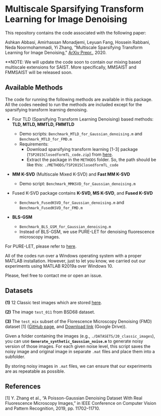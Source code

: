 # Multiscale Sparsifying Transform Learning for Image Denoising

This repository contains the code associated with the following paper:

Ashkan Abbasi, Amirhassan Monadjemi, Leyuan Fang, Hossein Rabbani, Neda Noormohammadi, Yi Zhang, "Multiscale Sparsifying Transform Learning for Image Denoising," [ArXiv Prepr.](https://arxiv.org/abs/2003.11265), 2020.

**NOTE: We will update the code soon to contain our mixing based multiscale extensions for SAIST. More specifically, MMSAIST and FMMSAIST will be released soon. 


## Available Methods

The code for running the following methods are available in this package. All the codes needed to run the methods are included except for the sparsifying transform learning denoising. 



- Four TLD (Sparsifying Transform Learning Denoising) based methods: **TLD, MTLD, MMTLD, FMMTLD**
  - Demo scripts: `Benchmark_MTLD_for_Gaussian_denoising.m` and `Benchmark_MTLD_for_FMD.m`
  - Requirements:
    - Download sparsifying transform learning [1-3] package (`TSP2015ClosedformTL_code.zip`) from [here](http://transformlearning.csl.illinois.edu/software/).
    - Extract the package in the `METHODS` folder. So, the path should be like this: `./METHODS/TSP2015ClosedformTL_code`



- **MM K-SVD** (Multiscale Mixed K-SVD) and **Fast MM K-SVD**
  - Demo script: `Benchmark_MMKSVD_for_Gaussian_denoising.m`



- Fused K-SVD package contains **K-SVD, MS K-SVD**, and **Fused K-SVD**
  - `Benchmark_FusedKSVD_for_Gaussian_denoising.m` and `Benchmark_FusedKSVD_for_FMD.m`



- **BLS-GSM**
  - `Benchmark_BLS_GSM_for_Gaussian_denoising.m`
  - Instead of BLS-GSM, we use PURE-LET for denoising fluorescence microscopy images.



For PURE-LET, please refer to [here](https://github.com/yinhaoz/denoising-fluorescence/tree/master/denoising/matlab/_8_PURE-LET_).

All of the codes run over a Windows operating system with a proper MATLAB installation. However, just  to let you know, we carried out our experiments using MATLAB R2019a over Windows 10. 

Please, feel free to contact me or open an issue. 



## Datasets

**(1)** 12 Classic test images which are stored [here](./DATASETS/20_classic_images).  

**(2)** The image `test_011` from BSD68 dataset. 

**(3)** The `test_mix` subset of the Florescence Microscopy Denoising (FMD) dataset [1] ([GitHub page](https://github.com/yinhaoz/denoising-fluorescence), and [Download link](https://drive.google.com/drive/folders/1aygMzSDdoq63IqSk-ly8cMq0_owup8UM) (Google Drive)).



Given a folder containing the images (e.g., `./DATASETS/20_classic_images`), you can use **`Generate_synthetic_Gaussian_noise.m`** to generate noisy version of those images. For each given noise level, this script saves the noisy image and original image in separate `.mat` files and place them into a subfolder. 

By storing noisy images in `.mat` files, we can ensure that our experiments are as repeatable as possible. 



## References

[1] Y. Zhang et al., “A Poisson-Gaussian Denoising Dataset With Real Fluorescence Microscopy Images,” in IEEE Conference on Computer Vision and Pattern Recognition, 2019, pp. 11702–11710. 
